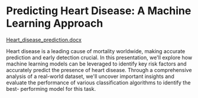 # Predicting Heart Disease: A Machine Learning Approach


[Heart_disease_prediction.docx](https://github.com/user-attachments/files/15764310/Heart_disease_prediction.docx)

Heart disease is a leading cause of mortality worldwide, making accurate
prediction and early detection crucial. In this presentation, we'll explore how
machine learning models can be leveraged to identify key risk factors and
accurately predict the presence of heart disease. Through a comprehensive
analysis of a real-world dataset, we'll uncover important insights and evaluate
the performance of various classification algorithms to identify the best-
performing model for this task.


